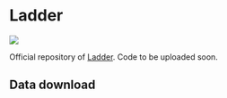 # Ladder
![](https://visitor-badge.laobi.icu/badge?page_id=batmanlab.Ladder&right_color=%23FFA500)

Official repository of [Ladder](https://arxiv.org/abs/2408.07832). Code to be uploaded soon.


## Data download
